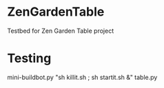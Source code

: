 ZenGardenTable
==============

Testbed for Zen Garden Table project


Testing
=======

mini-buildbot.py "sh killit.sh ; sh startit.sh &" table.py
